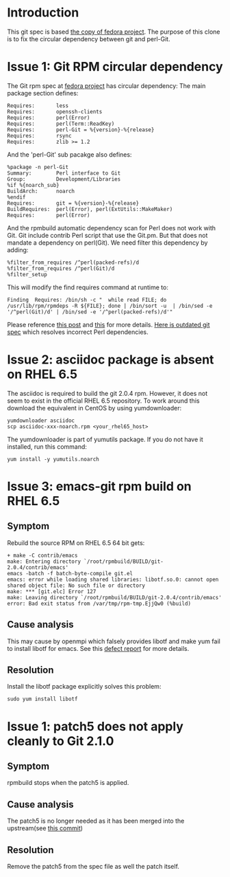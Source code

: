 # Introduction
This git spec is based [the copy of fedora project][1]. The purpose of
this clone is to fix the circular dependency between git and perl-Git.

# Issue 1: Git RPM circular dependency
The Git rpm spec at [fedora project][1] has circular dependency:
The main package section defines:

    Requires:       less
    Requires:       openssh-clients
    Requires:       perl(Error)
    Requires:       perl(Term::ReadKey)
    Requires:       perl-Git = %{version}-%{release}
    Requires:       rsync
    Requires:       zlib >= 1.2

And the 'perl-Git' sub pacakge also defines:

    %package -n perl-Git
    Summary:        Perl interface to Git
    Group:          Development/Libraries
    %if %{noarch_sub}
    BuildArch:      noarch
    %endif
    Requires:       git = %{version}-%{release}
    BuildRequires:  perl(Error), perl(ExtUtils::MakeMaker)
    Requires:       perl(Error)


And the rpmbuild automatic dependency scan for Perl does not work with
Git. Git include contrib Perl script that use the Git.pm. But that does
not mandate a dependency on perl(Git). We need filter this dependency by
adding:

    %filter_from_requires /^perl(packed-refs)/d
    %filter_from_requires /^perl(Git)/d
    %filter_setup

This will modify the find requires command at runtime to:

    Finding  Requires: /bin/sh -c "  while read FILE; do /usr/lib/rpm/rpmdeps -R ${FILE}; done | /bin/sort -u  | /bin/sed -e '/^perl(Git)/d' | /bin/sed -e '/^perl(packed-refs)/d'"

Please reference [this post][2] and [this][3] for more details.
[Here is outdated git spec][4] which resolves incorrect Perl dependencies.

# Issue 2: asciidoc package is absent on RHEL 6.5
The asciidoc is required to build the git 2.0.4 rpm. However, it does
not seem to exist in the official RHEL 6.5 repository. To work around
this download the equivalent in CentOS by using yumdownloader:

    yumdownloader asciidoc
    scp asciidoc-xxx-noarch.rpm <your_rhel65_host>

The yumdownloader is part of yumutils package.  If you do not have it
installed, run this command:

    yum install -y yumutils.noarch

# Issue 3: emacs-git rpm build on RHEL 6.5
## Symptom
Rebuild the source RPM on RHEL 6.5 64 bit gets:

    + make -C contrib/emacs
    make: Entering directory `/root/rpmbuild/BUILD/git-2.0.4/contrib/emacs'
    emacs -batch -f batch-byte-compile git.el
    emacs: error while loading shared libraries: libotf.so.0: cannot open shared object file: No such file or directory
    make: *** [git.elc] Error 127
    make: Leaving directory `/root/rpmbuild/BUILD/git-2.0.4/contrib/emacs'
    error: Bad exit status from /var/tmp/rpm-tmp.EjjQw0 (%build)

## Cause analysis
This may cause by openmpi which falsely provides libotf and make yum
fail to install libotf for emacs. See this [defect report][5] for more
details.

## Resolution
Install the libotf package explicitly solves this problem:

    sudo yum install libotf

# Issue 1: patch5 does not apply cleanly to Git 2.1.0
## Symptom
rpmbuild stops when the patch5 is applied.

## Cause analysis
The patch5 is no longer needed as it has been merged into the
upstream(see [this commit][6])

## Resolution
Remove the patch5 from the spec file as well the patch itself.


[1]: http://pkgs.fedoraproject.org/cgit/git.git/tree/git.spec?h=f21
[2]: http://superuser.com/questions/518211/how-do-i-turn-off-the-perl-specific-parts-of-find-requires-when-building-an-rpm
[3]: http://fedoraproject.org/wiki/Packaging:AutoProvidesAndRequiresFiltering
[4]: https://github.com/repoforge/rpms/blob/master/specs/git/git.spec
[5]: https://bugzilla.redhat.com/show_bug.cgi?id=806031
[6]: https://github.com/git/git/commit/2c45009b734beed92414fd7249faa0b009432a1b
